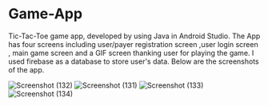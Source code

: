 # Game-App
Tic-Tac-Toe game app, developed by using Java in Android Studio. The App has four screens including user/payer  registration screen ,user login screen , main game screen and a GIF screen thanking user for playing the game. I used firebase as a database to store user's data.
Below are the screenshots of the app. 


![Screenshot (132)](https://user-images.githubusercontent.com/98814709/152241047-be42d199-86c3-4ecd-9245-413bb1ec41a3.png)
   ![Screenshot (131)](https://user-images.githubusercontent.com/98814709/152241029-eb41ab7c-8686-4b36-845d-9b662203f980.png)
![Screenshot (133)](https://user-images.githubusercontent.com/98814709/152241044-22a22797-738d-46a8-a0cc-2018633e5105.png)
![Screenshot (134)](https://user-images.githubusercontent.com/98814709/152241039-c22d9822-76dc-4995-8a3a-1702289a0889.png)
